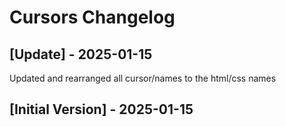 # Cursors Changelog

## [Update] - 2025-01-15

Updated and rearranged all cursor/names to the html/css names

## [Initial Version] - 2025-01-15
